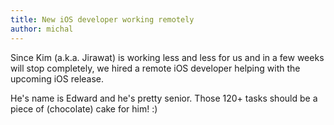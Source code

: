 ```yaml
---
title: New iOS developer working remotely
author: michal
---
```


Since Kim (a.k.a. Jirawat) is working less and less for us and in a few weeks will stop completely, we hired a remote iOS developer helping with the upcoming iOS release.

He's name is Edward and he's pretty senior. Those 120+ tasks should be a piece of (chocolate) cake for him! :)
